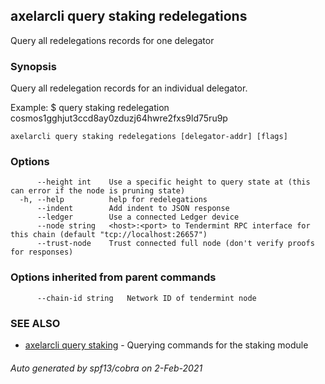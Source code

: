 ## axelarcli query staking redelegations

Query all redelegations records for one delegator

### Synopsis

Query all redelegation records for an individual delegator.

Example:
$ <appcli> query staking redelegation cosmos1gghjut3ccd8ay0zduzj64hwre2fxs9ld75ru9p

```
axelarcli query staking redelegations [delegator-addr] [flags]
```

### Options

```
      --height int    Use a specific height to query state at (this can error if the node is pruning state)
  -h, --help          help for redelegations
      --indent        Add indent to JSON response
      --ledger        Use a connected Ledger device
      --node string   <host>:<port> to Tendermint RPC interface for this chain (default "tcp://localhost:26657")
      --trust-node    Trust connected full node (don't verify proofs for responses)
```

### Options inherited from parent commands

```
      --chain-id string   Network ID of tendermint node
```

### SEE ALSO

* [axelarcli query staking](axelarcli_query_staking.md)	 - Querying commands for the staking module

###### Auto generated by spf13/cobra on 2-Feb-2021
